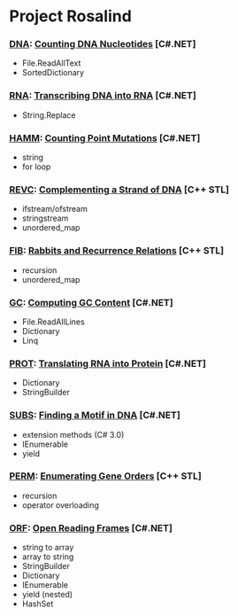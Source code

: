 # Project Rosalind
### [DNA](DNA): [Counting DNA Nucleotides](http://rosalind.info/problems/dna/) [C#.NET]
* File.ReadAllText
* SortedDictionary
### [RNA](RNA): [Transcribing DNA into RNA](http://rosalind.info/problems/rna/) [C#.NET]
* String.Replace
### [HAMM](HAMM): [Counting Point Mutations](http://rosalind.info/problems/hamm/) [C#.NET]
* string
* for loop
### [REVC](REVC): [Complementing a Strand of DNA](http://rosalind.info/problems/revc/) [C++ STL]
* ifstream/ofstream
* stringstream
* unordered_map
### [FIB](FIB): [Rabbits and Recurrence Relations](http://rosalind.info/problems/fib/) [C++ STL]
* recursion
* unordered_map
### [GC](GC): [Computing GC Content](http://rosalind.info/problems/gc/) [C#.NET]
* File.ReadAllLines
* Dictionary
* Linq
### [PROT](PROT): [Translating RNA into Protein](http://rosalind.info/problems/prot/) [C#.NET]
* Dictionary
* StringBuilder
### [SUBS](SUBS): [Finding a Motif in DNA](http://rosalind.info/problems/subs/) [C#.NET]
* extension methods (C# 3.0)
* IEnumerable
* yield
### [PERM](PERM): [Enumerating Gene Orders](http://rosalind.info/problems/perm/) [C++ STL]
* recursion
* operator overloading
### [ORF](ORF): [Open Reading Frames](http://rosalind.info/problems/orf/) [C#.NET]
* string to array
* array to string
* StringBuilder
* Dictionary
* IEnumerable
* yield (nested)
* HashSet
